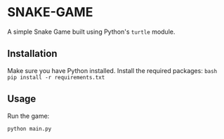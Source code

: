 # SNAKE-GAME

A simple Snake Game built using Python's `turtle` module.

## Installation

 Make sure you have Python installed. Install the required packages:
    ```bash
    pip install -r requirements.txt
    ```

## Usage

Run the game:
```bash
python main.py
